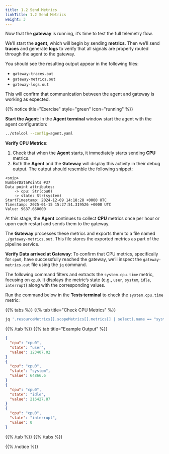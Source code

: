 ```yaml
---
title: 1.2 Send Metrics
linkTitle: 1.2 Send Metrics
weight: 3
---
```

Now that the **gateway** is running, it’s time to test the full telemetry flow.

We’ll start the **agent**, which will begin by sending **metrics**. Then we’ll send **traces** and generate **logs** to verify that all signals are properly routed through the agent to the gateway.

You should see the resulting output appear in the following files:

* `gateway-traces.out`
* `gateway-metrics.out`
* `gateway-logs.out`

This will confirm that communication between the agent and gateway is working as expected.

{{% notice title="Exercise" style="green" icon="running" %}}

**Start the Agent**: In the **Agent terminal** window start the agent with the agent configuration:

```bash { title="Start the Agent" }
../otelcol --config=agent.yaml
```

**Verify CPU Metrics**:

1. Check that when the **Agent** starts, it immediately starts sending **CPU** metrics.
2. Both the **Agent** and the **Gateway** will display this activity in their debug output. The output should resemble the following snippet:

```text
<snip>
NumberDataPoints #37
Data point attributes:
    -> cpu: Str(cpu0)
    -> state: Str(system)
StartTimestamp: 2024-12-09 14:18:28 +0000 UTC
Timestamp: 2025-01-15 15:27:51.319526 +0000 UTC
Value: 9637.660000
```

At this stage, the **Agent** continues to collect **CPU** metrics once per hour or upon each restart and sends them to the gateway.

The **Gateway** processes these metrics and exports them to a file named `./gateway-metrics.out`. This file stores the exported metrics as part of the pipeline service.  

**Verify Data arrived at Gateway**: To confirm that CPU metrics, specifically for `cpu0`, have successfully reached the gateway, we’ll inspect the `gateway-metrics.out` file using the `jq` command.

The following command filters and extracts the `system.cpu.time` metric, focusing on `cpu0`. It displays the metric’s state (e.g., `user`, `system`, `idle`, `interrupt`) along with the corresponding values.

Run the command below in the **Tests terminal** to check the `system.cpu.time` metric:

{{% tabs %}}
{{% tab title="Check CPU Metrics" %}}

```bash
jq '.resourceMetrics[].scopeMetrics[].metrics[] | select(.name == "system.cpu.time") | .sum.dataPoints[] | select(.attributes[0].value.stringValue == "cpu0") | {cpu: .attributes[0].value.stringValue, state: .attributes[1].value.stringValue, value: .asDouble}' gateway-metrics.out
```

{{% /tab %}}
{{% tab title="Example Output" %}}

```json
{
  "cpu": "cpu0",
  "state": "user",
  "value": 123407.02
}
{
  "cpu": "cpu0",
  "state": "system",
  "value": 64866.6
}
{
  "cpu": "cpu0",
  "state": "idle",
  "value": 216427.87
}
{
  "cpu": "cpu0",
  "state": "interrupt",
  "value": 0
}
```

{{% /tab %}}
{{% /tabs %}}

{{% /notice %}}
